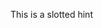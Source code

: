 <go-checkbox label="Checkbox" hint="This is a hint message"></go-checkbox>
<go-checkbox label="Checked" checked></go-checkbox>
<go-checkbox label="Indeterminate" checked indeterminate></go-checkbox>
<go-checkbox id="cb" label="Checked" checked>
  <div slot="hint">This is a <go-link href="/">slotted</go-link> hint</div>
</go-checkbox>
<go-checkbox label="Disabled" disabled></go-checkbox>
<go-checkbox label="Disabled checked" checked disabled></go-checkbox>
<go-checkbox label="Error" hint="This is a hint message" error="This is an error"></go-checkbox>
<go-checkbox label="Error checked" error="This is an error" checked></go-checkbox>
<go-checkbox label="Error disabled" error="This is an error" disabled></go-checkbox>
